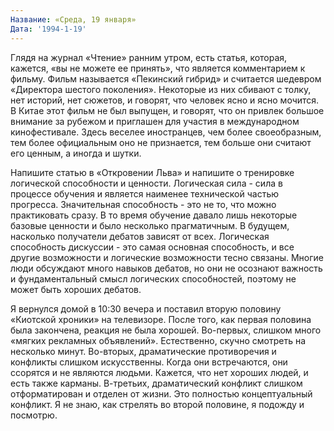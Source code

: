 ```yaml
---
Название: «Среда, 19 января»
Дата: '1994-1-19'
---
```

Глядя на журнал «Чтение» ранним утром, есть статья, которая, кажется, «вы не можете ее принять», что является комментарием к фильму. Фильм называется «Пекинский гибрид» и считается шедевром «Директора шестого поколения». Некоторые из них сбивают с толку, нет историй, нет сюжетов, и говорят, что человек ясно и ясно мочится. В Китае этот фильм не был выпущен, и говорят, что он привлек большое внимание за рубежом и приглашен для участия в международном кинофестивале. Здесь веселее иностранцев, чем более своеобразным, тем более официальным оно не признается, тем больше они считают его ценным, а иногда и шутки.

Напишите статью в «Откровении Льва» и напишите о тренировке логической способности и ценности. Логическая сила - сила в процессе обучения и является наименее технической частью прогресса. Значительная способность - это не то, что можно практиковать сразу. В то время обучение давало лишь некоторые базовые ценности и было несколько прагматичным. В будущем, насколько получатели дебатов зависят от всех. Логическая способность дискуссии - это самая основная способность, и все другие возможности и логические возможности тесно связаны. Многие люди обсуждают много навыков дебатов, но они не осознают важность и фундаментальный смысл логических способностей, поэтому не может быть хороших дебатов.

Я вернулся домой в 10:30 вечера и поставил вторую половину «Киотской хроники» на телевизоре. После того, как первая половина была закончена, реакция не была хорошей. Во-первых, слишком много «мягких рекламных объявлений». Естественно, скучно смотреть на несколько минут. Во-вторых, драматические противоречия и конфликты слишком искусственны. Когда они встречаются, они ссорятся и не являются людьми. Кажется, что нет хороших людей, и есть также карманы. В-третьих, драматический конфликт слишком отформатирован и отделен от жизни. Это полностью концептуальный конфликт. Я не знаю, как стрелять во второй половине, я подожду и посмотрю.